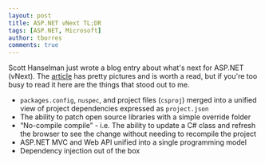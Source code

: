 ```yaml
---
layout: post
title: ASP.NET vNext TL;DR
tags: [ASP.NET, Microsoft]
author: tborres
comments: true
---
```


Scott Hanselman just wrote a blog entry about what's next for ASP.NET (vNext). The [article](http://www.hanselman.com/blog/IntroducingASPNETVNext.aspx) has pretty pictures and is worth a read, but if you're too busy to read it here are the things that stood out to me.

<!-- #REST#BEGIN -->

* `packages.config`, `nuspec`, and project files (`csproj`) merged into a unified view of project dependencies expressed as `project.json`
* The ability to patch open source libraries with a simple override folder
* “No-compile compile” - i.e. The ability to update a C# class and refresh the browser to see the change without needing to recompile the project
* ASP.NET MVC and Web API unified into a single programming model
* Dependency injection out of the box
 
<!-- #REST#END -->
